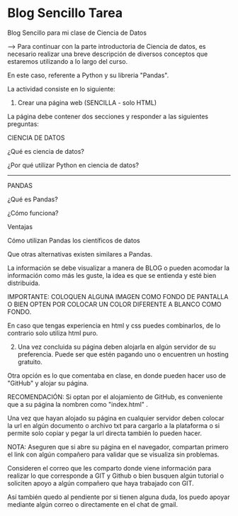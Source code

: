 # Blog Sencillo Tarea
Blog Sencillo para mi clase de Ciencia de Datos

-->
Para continuar con la parte introductoria de Ciencia de datos, es necesario realizar una breve descripción de diversos conceptos que estaremos utilizando a lo largo del curso.

En este caso, referente a Python y su libreria "Pandas".

La actividad consiste en lo siguiente:

1) Crear una página web (SENCILLA - solo HTML)

La página debe contener dos secciones y responder a las siguientes preguntas:

CIENCIA DE DATOS

¿Qué es ciencia de datos?

¿Por qué utilizar Python en ciencia de datos?

-----------------------------------------------------------------

PANDAS

¿Qué es Pandas?

¿Cómo funciona?

Ventajas

Cómo utilizan Pandas los científicos de datos

Que otras alternativas existen similares a Pandas.

La información se debe visualizar a manera de BLOG o pueden acomodar la información como más les guste, la idea es que se entienda y esté bien distribuida. 

IMPORTANTE: COLOQUEN ALGUNA IMAGEN COMO FONDO DE PANTALLA O BIEN OPTEN POR COLOCAR UN COLOR DIFERENTE A BLANCO COMO FONDO. 

En caso que tengas experiencia en html y css puedes combinarlos, de lo contrario solo utiliza html puro.

2) Una vez concluida su página deben alojarla en algún servidor de su preferencia. Puede ser que estén pagando uno o encuentren un hosting gratuito. 

Otra opción es lo que comentaba en clase, en donde pueden hacer uso de "GitHub" y alojar su página.

RECOMENDACIÓN: Si optan por el alojamiento de GitHub, es conveniente que a su página la nombren como "index.html" .

Una vez que hayan alojado su página en cualquier servidor deben colocar la url en algún documento o archivo txt para cargarlo a la plataforma o si permite solo copiar y pegar la url directa también lo pueden hacer.

NOTA: Aseguren que si abre su página en el navegador, compartan primero el link con algún compañero para validar que se visualiza sin problemas.

Consideren el correo que les comparto donde viene información para realizar lo que corresponde a GIT  y Github o bien busquen algún tutorial o soliciten apoyo a algún compañero que haya trabajado con GIT.

Así también quedo al pendiente por si tienen alguna duda, los puedo apoyar mediante algún correo o directamente en el chat de gmail.


